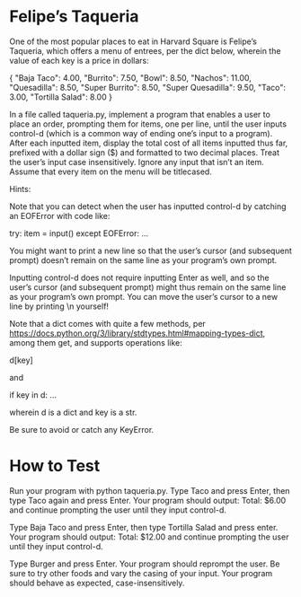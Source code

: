 # Felipe’s Taqueria
One of the most popular places to eat in Harvard Square is Felipe’s Taqueria, which offers a menu of entrees, per the dict below, wherein the value of each key is a price in dollars:

{
    "Baja Taco": 4.00,
    "Burrito": 7.50,
    "Bowl": 8.50,
    "Nachos": 11.00,
    "Quesadilla": 8.50,
    "Super Burrito": 8.50,
    "Super Quesadilla": 9.50,
    "Taco": 3.00,
    "Tortilla Salad": 8.00
}

In a file called taqueria.py, implement a program that enables a user to place an order, prompting them for items, one per line, until the user inputs control-d (which is a common way of ending one’s input to a program). After each inputted item, display the total cost of all items inputted thus far, prefixed with a dollar sign ($) and formatted to two decimal places. Treat the user’s input case insensitively. Ignore any input that isn’t an item. Assume that every item on the menu will be titlecased.

Hints:

Note that you can detect when the user has inputted control-d by catching an EOFError with code like:

try:
    item = input()
except EOFError:
    ...
    
You might want to print a new line so that the user’s cursor (and subsequent prompt) doesn’t remain on the same line as your program’s own prompt.

Inputting control-d does not require inputting Enter as well, and so the user’s cursor (and subsequent prompt) might thus remain on the same line as your program’s own prompt. You can move the user’s cursor to a new line by printing \n yourself!

Note that a dict comes with quite a few methods, per https://docs.python.org/3/library/stdtypes.html#mapping-types-dict, among them get, and supports operations like:

d[key]

and

if key in d:
    ...
    
wherein d is a dict and key is a str.

Be sure to avoid or catch any KeyError.

# How to Test
Run your program with python taqueria.py.
Type Taco and press Enter, then type Taco again and press Enter. Your program should output:
Total: $6.00  
and continue prompting the user until they input control-d.

Type Baja Taco and press Enter, then type Tortilla Salad and press enter. Your program should output:
Total: $12.00
and continue prompting the user until they input control-d.

Type Burger and press Enter. Your program should reprompt the user.
Be sure to try other foods and vary the casing of your input. Your program should behave as expected, case-insensitively.
